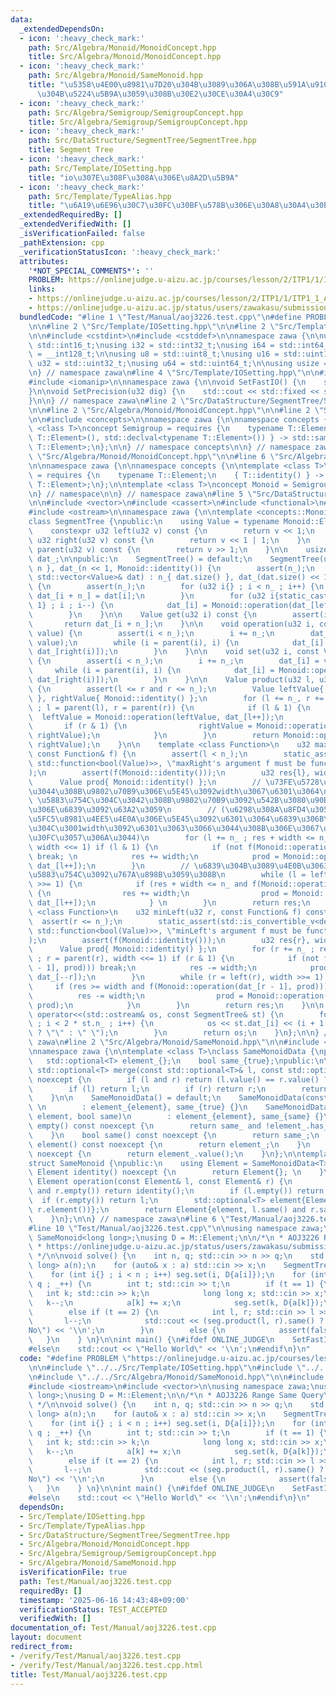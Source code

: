 ```yaml
---
data:
  _extendedDependsOn:
  - icon: ':heavy_check_mark:'
    path: Src/Algebra/Monoid/MonoidConcept.hpp
    title: Src/Algebra/Monoid/MonoidConcept.hpp
  - icon: ':heavy_check_mark:'
    path: Src/Algebra/Monoid/SameMonoid.hpp
    title: "\u5358\u4E00\u8981\u7D20\u304B\u3089\u306A\u308B\u591A\u91CD\u96C6\u5408\
      \u304B\u5224\u5B9A\u3059\u308B\u30E2\u30CE\u30A4\u30C9"
  - icon: ':heavy_check_mark:'
    path: Src/Algebra/Semigroup/SemigroupConcept.hpp
    title: Src/Algebra/Semigroup/SemigroupConcept.hpp
  - icon: ':heavy_check_mark:'
    path: Src/DataStructure/SegmentTree/SegmentTree.hpp
    title: Segment Tree
  - icon: ':heavy_check_mark:'
    path: Src/Template/IOSetting.hpp
    title: "io\u307E\u308F\u308A\u306E\u8A2D\u5B9A"
  - icon: ':heavy_check_mark:'
    path: Src/Template/TypeAlias.hpp
    title: "\u6A19\u6E96\u30C7\u30FC\u30BF\u578B\u306E\u30A8\u30A4\u30EA\u30A2\u30B9"
  _extendedRequiredBy: []
  _extendedVerifiedWith: []
  _isVerificationFailed: false
  _pathExtension: cpp
  _verificationStatusIcon: ':heavy_check_mark:'
  attributes:
    '*NOT_SPECIAL_COMMENTS*': ''
    PROBLEM: https://onlinejudge.u-aizu.ac.jp/courses/lesson/2/ITP1/1/ITP1_1_A
    links:
    - https://onlinejudge.u-aizu.ac.jp/courses/lesson/2/ITP1/1/ITP1_1_A
    - https://onlinejudge.u-aizu.ac.jp/status/users/zawakasu/submissions/1/3326/judge/8942579/C++17
  bundledCode: "#line 1 \"Test/Manual/aoj3226.test.cpp\"\n#define PROBLEM \"https://onlinejudge.u-aizu.ac.jp/courses/lesson/2/ITP1/1/ITP1_1_A\"\
    \n\n#line 2 \"Src/Template/IOSetting.hpp\"\n\n#line 2 \"Src/Template/TypeAlias.hpp\"\
    \n\n#include <cstdint>\n#include <cstddef>\n\nnamespace zawa {\n\nusing i16 =\
    \ std::int16_t;\nusing i32 = std::int32_t;\nusing i64 = std::int64_t;\nusing i128\
    \ = __int128_t;\n\nusing u8 = std::uint8_t;\nusing u16 = std::uint16_t;\nusing\
    \ u32 = std::uint32_t;\nusing u64 = std::uint64_t;\n\nusing usize = std::size_t;\n\
    \n} // namespace zawa\n#line 4 \"Src/Template/IOSetting.hpp\"\n\n#include <iostream>\n\
    #include <iomanip>\n\nnamespace zawa {\n\nvoid SetFastIO() {\n    std::cin.tie(nullptr)->sync_with_stdio(false);\n\
    }\n\nvoid SetPrecision(u32 dig) {\n    std::cout << std::fixed << std::setprecision(dig);\n\
    }\n\n} // namespace zawa\n#line 2 \"Src/DataStructure/SegmentTree/SegmentTree.hpp\"\
    \n\n#line 2 \"Src/Algebra/Monoid/MonoidConcept.hpp\"\n\n#line 2 \"Src/Algebra/Semigroup/SemigroupConcept.hpp\"\
    \n\n#include <concepts>\n\nnamespace zawa {\n\nnamespace concepts {\n\ntemplate\
    \ <class T>\nconcept Semigroup = requires {\n    typename T::Element;\n    { T::operation(std::declval<typename\
    \ T::Element>(), std::declval<typename T::Element>()) } -> std::same_as<typename\
    \ T::Element>;\n};\n\n} // namespace concepts\n\n} // namespace zawa\n#line 4\
    \ \"Src/Algebra/Monoid/MonoidConcept.hpp\"\n\n#line 6 \"Src/Algebra/Monoid/MonoidConcept.hpp\"\
    \n\nnamespace zawa {\n\nnamespace concepts {\n\ntemplate <class T>\nconcept Identitiable\
    \ = requires {\n    typename T::Element;\n    { T::identity() } -> std::same_as<typename\
    \ T::Element>;\n};\n\ntemplate <class T>\nconcept Monoid = Semigroup<T> and Identitiable<T>;\n\
    \n} // namespace\n\n} // namespace zawa\n#line 5 \"Src/DataStructure/SegmentTree/SegmentTree.hpp\"\
    \n\n#include <vector>\n#include <cassert>\n#include <functional>\n#include <type_traits>\n\
    #include <ostream>\n\nnamespace zawa {\n\ntemplate <concepts::Monoid Monoid>\n\
    class SegmentTree {\npublic:\n    using Value = typename Monoid::Element;\nprivate:\n\
    \    constexpr u32 left(u32 v) const {\n        return v << 1;\n    }\n    constexpr\
    \ u32 right(u32 v) const {\n        return v << 1 | 1;\n    }\n    constexpr u32\
    \ parent(u32 v) const {\n        return v >> 1;\n    }\n\n    usize n_;\n    std::vector<Value>\
    \ dat_;\n\npublic:\n    SegmentTree() = default;\n    SegmentTree(u32 n) : n_{\
    \ n }, dat_(n << 1, Monoid::identity()) {\n        assert(n_);\n    }\n    SegmentTree(const\
    \ std::vector<Value>& dat) : n_{ dat.size() }, dat_(dat.size() << 1, Monoid::identity())\
    \ {\n        assert(n_);\n        for (u32 i{} ; i < n_ ; i++) {\n           \
    \ dat_[i + n_] = dat[i];\n        }\n        for (u32 i{static_cast<u32>(n_) -\
    \ 1} ; i ; i--) {\n            dat_[i] = Monoid::operation(dat_[left(i)], dat_[right(i)]);\n\
    \        }\n    }\n\n    Value get(u32 i) const {\n        assert(i < n_);\n \
    \       return dat_[i + n_];\n    }\n\n    void operation(u32 i, const Value&\
    \ value) {\n        assert(i < n_);\n        i += n_;\n        dat_[i] = Monoid::operation(dat_[i],\
    \ value);\n        while (i = parent(i), i) {\n            dat_[i] = Monoid::operation(dat_[left(i)],\
    \ dat_[right(i)]);\n        }\n    }\n\n    void set(u32 i, const Value& value)\
    \ {\n        assert(i < n_);\n        i += n_;\n        dat_[i] = value;\n   \
    \     while (i = parent(i), i) {\n            dat_[i] = Monoid::operation(dat_[left(i)],\
    \ dat_[right(i)]);\n        }\n    }\n\n    Value product(u32 l, u32 r) const\
    \ {\n        assert(l <= r and r <= n_);\n        Value leftValue{ Monoid::identity()\
    \ }, rightValue{ Monoid::identity() };\n        for (l += n_, r += n_ ; l < r\
    \ ; l = parent(l), r = parent(r)) {\n            if (l & 1) {\n              \
    \  leftValue = Monoid::operation(leftValue, dat_[l++]);\n            }\n     \
    \       if (r & 1) {\n                rightValue = Monoid::operation(dat_[--r],\
    \ rightValue);\n            }\n        }\n        return Monoid::operation(leftValue,\
    \ rightValue);\n    }\n\n    template <class Function>\n    u32 maxRight(u32 l,\
    \ const Function& f) {\n        assert(l < n_);\n        static_assert(std::is_convertible_v<decltype(f),\
    \ std::function<bool(Value)>>, \"maxRight's argument f must be function bool(T)\"\
    );\n        assert(f(Monoid::identity()));\n        u32 res{l}, width{1};\n  \
    \      Value prod{ Monoid::identity() };\n        // \u73FE\u5728\u306E\u898B\u3066\
    \u3044\u308B\u9802\u70B9\u306E\u5E45\u3092width\u3067\u6301\u3064\n        //\
    \ \u5883\u754C\u304C\u3042\u308B\u9802\u70B9\u3092\u542B\u3080\u90E8\u5206\u6728\
    \u306E\u6839\u3092\u63A2\u3059\n        // (\u6298\u308A\u8FD4\u3059\u6642\u306F\
    \u5FC5\u8981\u4EE5\u4E0A\u306E\u5E45\u3092\u6301\u3064\u6839\u306B\u306A\u308B\
    \u304C\u3001width\u3092\u6301\u3063\u3066\u3044\u308B\u306E\u3067\u30AA\u30FC\u30D0\
    \u30FC\u3057\u306A\u3044)\n        for (l += n_ ; res + width <= n_ ; l = parent(l),\
    \ width <<= 1) if (l & 1) {\n            if (not f(Monoid::operation(prod, dat_[l])))\
    \ break; \n            res += width;\n            prod = Monoid::operation(prod,\
    \ dat_[l++]);\n        }\n        // \u6839\u304B\u3089\u4E0B\u3063\u3066\u3001\
    \u5883\u754C\u3092\u767A\u898B\u3059\u308B\n        while (l = left(l), width\
    \ >>= 1) {\n            if (res + width <= n_ and f(Monoid::operation(prod, dat_[l])))\
    \ {\n                res += width;\n                prod = Monoid::operation(prod,\
    \ dat_[l++]);\n            } \n        }\n        return res;\n    }\n\n    template\
    \ <class Function>\n    u32 minLeft(u32 r, const Function& f) const {\n      \
    \  assert(r <= n_);\n        static_assert(std::is_convertible_v<decltype(f),\
    \ std::function<bool(Value)>>, \"minLeft's argument f must be function bool(T)\"\
    );\n        assert(f(Monoid::identity()));\n        u32 res{r}, width{1};\n  \
    \      Value prod{ Monoid::identity() };\n        for (r += n_ ; res >= width\
    \ ; r = parent(r), width <<= 1) if (r & 1) {\n            if (not f(Monoid::operation(dat_[r\
    \ - 1], prod))) break;\n            res -= width;\n            prod = Monoid::operation(prod,\
    \ dat_[--r]);\n        }\n        while (r = left(r), width >>= 1) {\n       \
    \     if (res >= width and f(Monoid::operation(dat_[r - 1], prod))) {\n      \
    \          res -= width;\n                prod = Monoid::operation(dat_[--r],\
    \ prod);\n            }\n        }\n        return res;\n    }\n\n    friend std::ostream&\
    \ operator<<(std::ostream& os, const SegmentTree& st) {\n        for (u32 i{1}\
    \ ; i < 2 * st.n_ ; i++) {\n            os << st.dat_[i] << (i + 1 == 2 * st.n_\
    \ ? \"\" : \" \");\n        }\n        return os;\n    }\n};\n\n} // namespace\
    \ zawa\n#line 2 \"Src/Algebra/Monoid/SameMonoid.hpp\"\n\n#include <optional>\n\
    \nnamespace zawa {\n\ntemplate <class T>\nclass SameMonoidData {\nprivate:\n \
    \   std::optional<T> element_{};\n    bool same_{true};\npublic:\n\n    static\
    \ std::optional<T> merge(const std::optional<T>& l, const std::optional<T>& r)\
    \ noexcept {\n        if (l and r) return (l.value() == r.value() ? l : std::nullopt);\n\
    \        if (l) return l;\n        if (r) return r;\n        return std::nullopt;\n\
    \    }\n\n    SameMonoidData() = default;\n    SameMonoidData(const T& element)\
    \ \n        : element_{element}, same_{true} {}\n    SameMonoidData(const std::optional<T>&\
    \ element, bool same)\n        : element_{element}, same_{same} {}\n\n    bool\
    \ empty() const noexcept {\n        return same_ and !element_.has_value();\n\
    \    }\n    bool same() const noexcept {\n        return same_;\n    }\n    std::optional<T>\
    \ element() const noexcept {\n        return element_;\n    }\n    T value() const\
    \ noexcept {\n        return element_.value();\n    }\n};\n\ntemplate <class T>\n\
    struct SameMonoid {\npublic:\n    using Element = SameMonoidData<T>;\n    static\
    \ Element identity() noexcept {\n        return Element{}; \n    }\n    static\
    \ Element operation(const Element& l, const Element& r) {\n        if (l.empty()\
    \ and r.empty()) return identity();\n        if (l.empty()) return r;\n      \
    \  if (r.empty()) return l;\n        std::optional<T> element{Element::merge(l.element(),\
    \ r.element())};\n        return Element{element, l.same() and r.same() and element.has_value()};\n\
    \    }\n};\n\n} // namespace zawa\n#line 6 \"Test/Manual/aoj3226.test.cpp\"\n\n\
    #line 10 \"Test/Manual/aoj3226.test.cpp\"\n\nusing namespace zawa;\nusing M =\
    \ SameMonoid<long long>;\nusing D = M::Element;\n\n/*\n * AOJ3226 Range Same Query\n\
    \ * https://onlinejudge.u-aizu.ac.jp/status/users/zawakasu/submissions/1/3326/judge/8942579/C++17\n\
    \ */\n\nvoid solve() {\n    int n, q; std::cin >> n >> q;\n    std::vector<long\
    \ long> a(n);\n    for (auto& x : a) std::cin >> x;\n    SegmentTree<M> seg(n);\n\
    \    for (int i{} ; i < n ; i++) seg.set(i, D{a[i]});\n    for (int _{} ; _ <\
    \ q ; _++) {\n        int t; std::cin >> t;\n        if (t == 1) {\n         \
    \   int k; std::cin >> k;\n            long long x; std::cin >> x;\n         \
    \   k--;\n            a[k] += x;\n            seg.set(k, D{a[k]});\n        }\n\
    \        else if (t == 2) {\n            int l, r; std::cin >> l >> r;\n     \
    \       l--;\n            std::cout << (seg.product(l, r).same() ? \"Yes\" : \"\
    No\") << '\\n';\n        }\n        else {\n            assert(false);\n     \
    \   }\n    } \n}\n\nint main() {\n#ifdef ONLINE_JUDGE\n    SetFastIO();\n    solve();\n\
    #else\n    std::cout << \"Hello World\" << '\\n';\n#endif\n}\n"
  code: "#define PROBLEM \"https://onlinejudge.u-aizu.ac.jp/courses/lesson/2/ITP1/1/ITP1_1_A\"\
    \n\n#include \"../../Src/Template/IOSetting.hpp\"\n#include \"../../Src/DataStructure/SegmentTree/SegmentTree.hpp\"\
    \n#include \"../../Src/Algebra/Monoid/SameMonoid.hpp\"\n\n#include <cassert>\n\
    #include <iostream>\n#include <vector>\n\nusing namespace zawa;\nusing M = SameMonoid<long\
    \ long>;\nusing D = M::Element;\n\n/*\n * AOJ3226 Range Same Query\n * https://onlinejudge.u-aizu.ac.jp/status/users/zawakasu/submissions/1/3326/judge/8942579/C++17\n\
    \ */\n\nvoid solve() {\n    int n, q; std::cin >> n >> q;\n    std::vector<long\
    \ long> a(n);\n    for (auto& x : a) std::cin >> x;\n    SegmentTree<M> seg(n);\n\
    \    for (int i{} ; i < n ; i++) seg.set(i, D{a[i]});\n    for (int _{} ; _ <\
    \ q ; _++) {\n        int t; std::cin >> t;\n        if (t == 1) {\n         \
    \   int k; std::cin >> k;\n            long long x; std::cin >> x;\n         \
    \   k--;\n            a[k] += x;\n            seg.set(k, D{a[k]});\n        }\n\
    \        else if (t == 2) {\n            int l, r; std::cin >> l >> r;\n     \
    \       l--;\n            std::cout << (seg.product(l, r).same() ? \"Yes\" : \"\
    No\") << '\\n';\n        }\n        else {\n            assert(false);\n     \
    \   }\n    } \n}\n\nint main() {\n#ifdef ONLINE_JUDGE\n    SetFastIO();\n    solve();\n\
    #else\n    std::cout << \"Hello World\" << '\\n';\n#endif\n}\n"
  dependsOn:
  - Src/Template/IOSetting.hpp
  - Src/Template/TypeAlias.hpp
  - Src/DataStructure/SegmentTree/SegmentTree.hpp
  - Src/Algebra/Monoid/MonoidConcept.hpp
  - Src/Algebra/Semigroup/SemigroupConcept.hpp
  - Src/Algebra/Monoid/SameMonoid.hpp
  isVerificationFile: true
  path: Test/Manual/aoj3226.test.cpp
  requiredBy: []
  timestamp: '2025-06-16 14:43:48+09:00'
  verificationStatus: TEST_ACCEPTED
  verifiedWith: []
documentation_of: Test/Manual/aoj3226.test.cpp
layout: document
redirect_from:
- /verify/Test/Manual/aoj3226.test.cpp
- /verify/Test/Manual/aoj3226.test.cpp.html
title: Test/Manual/aoj3226.test.cpp
---
```

